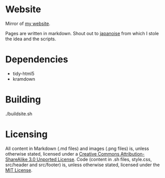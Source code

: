# Website
Mirror of [my website](https://pierrec.tech).

Pages are written in markdown. Shout out to [japanoise](https://github.com/japanoise/website) from which I stole the idea and the scripts.

# Dependencies
- tidy-html5
- kramdown

# Building
./buildsite.sh

# Licensing
All content in Markdown (.md files) and images (.png files) is, unless otherwise stated, licensed under a [Creative Commons Attribution-ShareAlike 3.0 Unported License](http://creativecommons.org/licenses/by-sa/3.0/).
Code (content in .sh files, style.css, src/header and src/footer) is, unless otherwise stated, licensed under the [MIT License](https://opensource.org/licenses/MIT).
